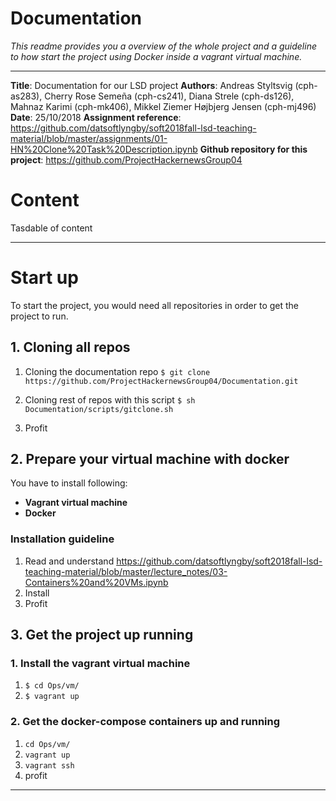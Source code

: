 # Documentation
*This readme provides you a overview of the whole project and a guideline to how start the project using Docker inside a vagrant virtual machine.* 

---
**Title**: Documentation for our LSD project
**Authors**: Andreas Styltsvig (cph-as283), Cherry Rose Semeña (cph-cs241), Diana Strele (cph-ds126), Mahnaz Karimi (cph-mk406), Mikkel Ziemer Højbjerg Jensen (cph-mj496)
**Date**: 25/10/2018
**Assignment reference**: https://github.com/datsoftlyngby/soft2018fall-lsd-teaching-material/blob/master/assignments/01-HN%20Clone%20Task%20Description.ipynb
**Github repository for this project**: https://github.com/ProjectHackernewsGroup04

# Content

Tasdable of content

---

# Start up

To start the project, you would need all repositories in order to get the project to run.

## 1. Cloning all repos

1. Cloning the documentation repo
`$ git clone https://github.com/ProjectHackernewsGroup04/Documentation.git`

2. Cloning rest of repos with this script
`$ sh Documentation/scripts/gitclone.sh`

3. Profit

## 2. Prepare your virtual machine with docker

You have to install following:
* **Vagrant virtual machine**
* **Docker**

### Installation guideline

1. Read and understand
https://github.com/datsoftlyngby/soft2018fall-lsd-teaching-material/blob/master/lecture_notes/03-Containers%20and%20VMs.ipynb
2. Install 
3. Profit

## 3. Get the project up running

### 1. Install the vagrant virtual machine
1. `$ cd Ops/vm/`
2. `$ vagrant up`

### 2. Get the docker-compose containers up and running
1. `cd Ops/vm/`
2. `vagrant up`
3. `vagrant ssh`
4. profit


---
